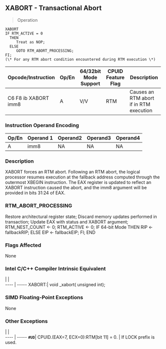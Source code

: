 ## XABORT  -  Transactional Abort

> Operation

``` slim
XABORT
IF RTM_ACTIVE = 0
  THEN
     Treat as NOP;
  ELSE
     GOTO RTM_ABORT_PROCESSING;
FI;
(\* For any RTM abort condition encountered during RTM execution \*)
```

 Opcode/Instruction  | Op/En| 64/32bit Mode Support| CPUID Feature Flag| Description                            
 ---  | --- | --- | --- | ---
 C6 F8 ib XABORT imm8| A    | V/V                  | RTM               | Causes an RTM abort if in RTM execution

### Instruction Operand Encoding
 Op/En| Operand 1| Operand2| Operand3| Operand4
 ---  | --- | --- | --- | ---
 A    | imm8     | NA      | NA      | NA      

### Description
XABORT forces an RTM abort. Following an RTM abort, the logical processor resumes
execution at the fallback address computed through the outermost XBEGIN instruction.
The EAX register is updated to reflect an XABORT instruction caused the abort,
and the imm8 argument will be provided in bits 31:24 of EAX.



### RTM_ABORT_PROCESSING
  Restore architectural register state;
  Discard memory updates performed in transaction;
  Update EAX with status and XABORT argument;
  RTM_NEST_COUNT <- 0;
  RTM_ACTIVE <- 0;
  IF 64-bit Mode
     THEN
       RIP <- fallbackRIP;
     ELSE
       EIP <- fallbackEIP;
  FI;
END

### Flags Affected
None


### Intel C/C++ Compiler Intrinsic Equivalent
   | |  
---- | -----
 XABORT:| void _xabort( unsigned int);

### SIMD Floating-Point Exceptions
None


### Other Exceptions
   | |  
---- | -----
 **``#UD``**| CPUID.(EAX=7, ECX=0):RTM[bit 11] = 0.
    | If LOCK prefix is used.              
